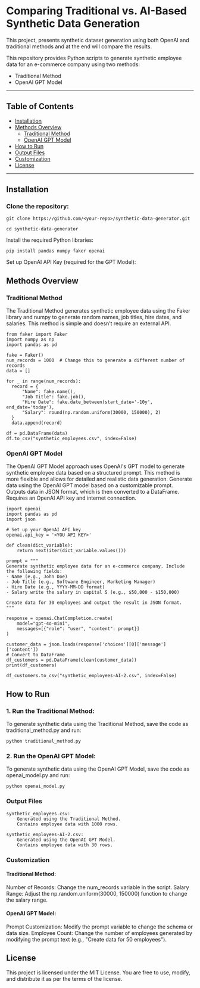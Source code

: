 # Comparing Traditional vs. AI-Based Synthetic Data Generation

This project, presents synthetic dataset generation using both OpenAI and traditional methods and at the end will compare the results.

This repository provides Python scripts to generate synthetic employee data for an e-commerce company using two methods:
* Traditional Method 
* OpenAI GPT Model

---

## Table of Contents  
- [Installation](#installation)  
- [Methods Overview](#methods-overview)  
  - [Traditional Method](#traditional-method)  
  - [OpenAI GPT Model](#openai-gpt-model)  
- [How to Run](#how-to-run)  
- [Output Files](#output-files)  
- [Customization](#customization)  
- [License](#license)  

---



## Installation

   ###  Clone the repository:

```
git clone https://github.com/<your-repo>/synthetic-data-generator.git
```
```
cd synthetic-data-generator
 ```

Install the required Python libraries:

```
pip install pandas numpy faker openai
 ```

Set up OpenAI API Key (required for the GPT Model):


## Methods Overview
### Traditional Method

The Traditional Method generates synthetic employee data using the Faker library and numpy to generate random names, job titles, hire dates, and salaries. This method is simple and doesn’t require an external API.

  ```
from faker import Faker
import numpy as np
import pandas as pd

fake = Faker()
num_records = 1000  # Change this to generate a different number of records
data = []

for _ in range(num_records):
    record = {
        "Name": fake.name(),
        "Job Title": fake.job(),
        "Hire Date": fake.date_between(start_date='-10y', end_date='today'),
        "Salary": round(np.random.uniform(30000, 150000), 2)
    }
    data.append(record)

df = pd.DataFrame(data)
df.to_csv("synthetic_employees.csv", index=False)
```

### OpenAI GPT Model

The OpenAI GPT Model approach uses OpenAI's GPT model to generate synthetic employee data based on a structured prompt. This method is more flexible and allows for detailed and realistic data generation.
Generate data using the OpenAI GPT model based on a customizable prompt.
Outputs data in JSON format, which is then converted to a DataFrame.
Requires an OpenAI API key and internet connection.

```
import openai
import pandas as pd
import json

# Set up your OpenAI API key
openai.api_key = '<YOU API KEY>'

def clean(dict_variable):
    return next(iter(dict_variable.values()))

prompt = """
Generate synthetic employee data for an e-commerce company. Include the following fields:
- Name (e.g., John Doe)
- Job Title (e.g., Software Engineer, Marketing Manager)
- Hire Date (e.g., YYYY-MM-DD format)
- Salary write the salary in capital S (e.g., $50,000 - $150,000)

Create data for 30 employees and output the result in JSON format.
"""

response = openai.ChatCompletion.create(
    model="gpt-4o-mini",
    messages=[{"role": "user", "content": prompt}]
)

customer_data = json.loads(response['choices'][0]['message']['content'])
# Convert to DataFrame
df_customers = pd.DataFrame(clean(customer_data))
print(df_customers)

df_customers.to_csv("synthetic_employees-AI-2.csv", index=False)
```

## How to Run

### 1. Run the Traditional Method:

To generate synthetic data using the Traditional Method, save the code as   traditional_method.py  and run:

```
python traditional_method.py
```

### 2. Run the OpenAI GPT Model:

To generate synthetic data using the OpenAI GPT Model, save the code as openai_model.py and run:

```
python openai_model.py
```

### Output Files

    synthetic_employees.csv:
        Generated using the Traditional Method.
        Contains employee data with 1000 rows.

    synthetic_employees-AI-2.csv:
        Generated using the OpenAI GPT Model.
        Contains employee data with 30 rows.

### Customization

#### Traditional Method:
Number of Records: Change the num_records variable in the script.
Salary Range: Adjust the np.random.uniform(30000, 150000) function to change the salary range.

#### OpenAI GPT Model:
Prompt Customization: Modify the prompt variable to change the schema or data size.
Employee Count: Change the number of employees generated by modifying the prompt text (e.g., "Create data for 50 employees").

## License

This project is licensed under the MIT License. You are free to use, modify, and distribute it as per the terms of the license.
